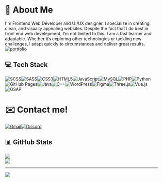 
# 🚀 About Me
I'm Frontend Web Developer and UI/UX designer.
I specialize in creating clean, and visually appealing websites. Despite the fact that I do best in front end web develepment, I'm not limited to this. I am a fast learner and adaptable. Whether it’s exploring other technologies or tackling new challenges, I adapt quickly to circumstances and deliver great results.<br/>
[![portfolio](https://img.shields.io/badge/my_portfolio-000?style=for-the-badge&logo=ko-fi&logoColor=white)](https://www.klemensowicz.pl)


## 💻 Tech Stack
![SCSS](https://img.shields.io/badge/SCSS-CC6699?logo=sass&logoColor=white&style=flat)![SASS](https://img.shields.io/badge/SASS-CC6699?logo=sass&logoColor=white&style=flat)![CSS3](https://img.shields.io/badge/CSS3-1572B6?logo=css3&logoColor=white&style=flat)![HTML5](https://img.shields.io/badge/HTML5-E34F26?logo=html5&logoColor=white&style=flat)![JavaScript](https://img.shields.io/badge/JavaScript-323330?logo=javascript&logoColor=F7DF1E&style=flat)![MySQL](https://img.shields.io/badge/MySQL-00000F?logo=mysql&logoColor=white&style=flat)![PHP](https://img.shields.io/badge/PHP-777BB4?logo=php&logoColor=white&style=flat)![Python](https://img.shields.io/badge/Python-3776AB?logo=python&logoColor=white&style=flat)![GitHub Pages](https://img.shields.io/badge/GitHub%20Pages-222222?logo=githubpages&logoColor=white&style=flat)![Java](https://img.shields.io/badge/Java-ED8B00?logo=openjdk&logoColor=white&style=flat)![C++](https://img.shields.io/badge/C++-00599C?logo=c%2B%2B&logoColor=white&style=flat)![WordPress](https://img.shields.io/badge/WordPress-21759B?logo=wordpress&logoColor=white&style=flat)![Figma](https://img.shields.io/badge/Figma-F24E1E?logo=figma&logoColor=white&style=flat)![Three.js](https://img.shields.io/badge/Three.js-000000?logo=three.js&logoColor=white&style=flat)![Vue.js](https://img.shields.io/badge/Vue.js-4FC08D?logo=vue.js&logoColor=white&style=flat)![GSAP](https://img.shields.io/badge/GSAP-88CE02?logo=greensock&logoColor=black&style=flat)



# ✉️ Contact me!
[![Gmail](https://img.shields.io/badge/Gmail-D14836?logo=gmail&logoColor=white&style=flat)](mailto:maksklemensowicz@gmail.com)[![Discord](https://img.shields.io/badge/Discord-maksesowicz-5865F2?logo=discord&logoColor=white&style=flat)](https://discord.com/users/778330114009464852)

## 📊 GitHub Stats
![](https://github-readme-streak-stats.herokuapp.com/?user=m4kses0wicz&theme=dark&hide_border=false)<br/>
![](https://github-readme-stats.vercel.app/api/top-langs/?username=m4kses0wicz&theme=dark&hide_border=false&include_all_commits=true&count_private=true&layout=compact)

---
[![](https://visitcount.itsvg.in/api?id=m4kses0wicz&icon=0&color=0)](https://visitcount.itsvg.in)
